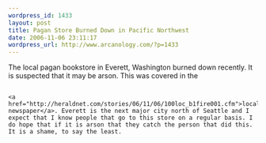 ```yaml
--- 
wordpress_id: 1433
layout: post
title: Pagan Store Burned Down in Pacific Northwest
date: 2006-11-06 23:11:17
wordpress_url: http://www.arcanology.com/?p=1433
---
```

The local pagan bookstore in Everett, Washington burned down recently. It is suspected that it may be arson. This was covered in the 
                                                                                                                                                                                                                                                                                                                                                                                                                                                                                                                                                                                                                                                                                                                                                                                                                              
                                                                                                                                                                                                                                                                                                                                                                                                                                                                                                                                                                                                                                                                                                                                                                                                                              <a href="http://heraldnet.com/stories/06/11/06/100loc_b1fire001.cfm">local newspaper</a>. Everett is the next major city north of Seattle and I expect that I know people that go to this store on a regular basis. I do hope that if it is arson that they catch the person that did this. It is a shame, to say the least.